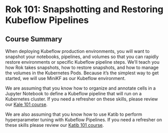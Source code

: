# **Rok 101**: Snapshotting and Restoring Kubeflow Pipelines

## Course Summary
When deploying Kubeflow production environments, you will want to snapshot your
notebooks, pipelines, and volumes so that you can rapidly restore environments
or specific Kubeflow pipeline steps. We’ll teach you how Rok takes snapshots,
how to restore snapshots, and how to manage the volumes in the Kubernetes Pods.
Because it’s the simplest way to get started, we will use MiniKF as our
Kubeflow environment.

We are assuming that you know how to organize and annotate cells in a Jupyter
Notebook to define a Kubeflow pipeline that will run on a Kubernetes cluster. If
you need a refresher on these skills, please review our [Kale 101
course](modules/notebook-to-pipeline/).

We are also assuming that you know how to use Katib to perform hyperparameter
tuning with Kubeflow Pipelines. If you need a refresher on these skills please
review our [Katib 101 course](modules/notebook-katib-tuning).
